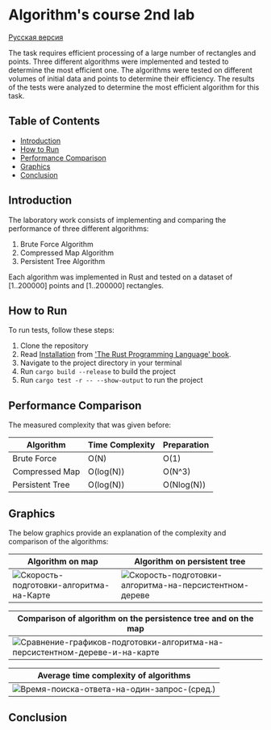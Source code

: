 # Algorithm's course 2nd lab

[Русская версия](https://github.com/khadievedem/algorithms-lab-2/blob/main/README-RU.md)

The task requires efficient processing of a large number of rectangles and points. Three different algorithms were implemented and tested to determine the most efficient one. The algorithms were tested on different volumes of initial data and points to determine their efficiency. The results of the tests were analyzed to determine the most efficient algorithm for this task.

## Table of Contents

- [Introduction](#introduction)
- [How to Run](#how-to-run)
- [Performance Comparison](#performance-comparison)
- [Graphics](#graphics)
- [Conclusion](#conclusion)

## Introduction

The laboratory work consists of implementing and comparing the performance of three different algorithms:

1. Brute Force Algorithm
2. Compressed Map Algorithm
3. Persistent Tree Algorithm

Each algorithm was implemented in Rust and tested on a dataset of [1..200000] points and [1..200000] rectangles.

## How to Run

To run tests, follow these steps:

1. Clone the repository
2. Read [Installation](https://doc.rust-lang.org/book/ch01-01-installation.html) from ['The Rust Programming Language' book](https://doc.rust-lang.org/book/index.html).
3. Navigate to the project directory in your terminal
4. Run `cargo build --release` to build the project
5. Run `cargo test -r -- --show-output` to run the project

## Performance Comparison
The measured complexity that was given before:

| Algorithm | Time Complexity | Preparation |
|-----------|----------------|------------------|
| Brute Force | O(N) | O(1) |
| Compressed Map | O(log(N)) | O(N^3) |
| Persistent Tree | O(log(N)) | O(Nlog(N)) |

## Graphics
The below graphics provide an explanation of the complexity and comparison of the algorithms:

| Algorithm on map | Algorithm on persistent tree |
| ------ | ------ |
| ![Скорость-подготовки-алгоритма-на-Карте](https://raw.githubusercontent.com/khadievedem/algorithms-lab-2/main/graphics/%D0%A1%D0%BA%D0%BE%D1%80%D0%BE%D1%81%D1%82%D1%8C%20%D0%BF%D0%BE%D0%B4%D0%B3%D0%BE%D1%82%D0%BE%D0%B2%D0%BA%D0%B8%20%D0%B0%D0%BB%D0%B3%D0%BE%D1%80%D0%B8%D1%82%D0%BC%D0%B0%20%D0%BD%D0%B0%20%D0%9A%D0%B0%D1%80%D1%82%D0%B5.png) | ![Скорость-подготовки-алгоритма-на-персистентном-дереве](https://raw.githubusercontent.com/khadievedem/algorithms-lab-2/main/graphics/%D0%A1%D0%BA%D0%BE%D1%80%D0%BE%D1%81%D1%82%D1%8C%20%D0%BF%D0%BE%D0%B4%D0%B3%D0%BE%D1%82%D0%BE%D0%B2%D0%BA%D0%B8%20%D0%B0%D0%BB%D0%B3%D0%BE%D1%80%D0%B8%D1%82%D0%BC%D0%B0%20%D0%BD%D0%B0%20%D0%BF%D0%B5%D1%80%D1%81%D0%B8%D1%81%D1%82%D0%B5%D0%BD%D1%82%D0%BE%D0%BC%20%D0%B4%D0%B5%D1%80%D0%B5%D0%B2%D0%B5.png) |

| Comparison of algorithm on the persistence tree and on the map |
| ----- |
| ![Сравнение-графиков-подготовки-алгоритма-на-персистентном-дереве-и-на-карте](https://raw.githubusercontent.com/khadievedem/algorithms-lab-2/main/graphics/%D0%A1%D1%80%D0%B0%D0%B2%D0%BD%D0%B5%D0%BD%D0%B8%D0%B5%20%D0%B3%D1%80%D0%B0%D1%84%D0%B8%D0%BA%D0%BE%D0%B2%20%D0%BF%D0%BE%D0%B4%D0%B3%D0%BE%D1%82%D0%BE%D0%B2%D0%BA%D0%B8%20%D0%B0%D0%BB%D0%B3%D0%BE%D1%80%D0%B8%D1%82%D0%BC%D0%B0%20%D0%BD%D0%B0%20%D0%BF%D0%B5%D1%80%D1%81%D0%B8%D1%81%D1%82%D0%B5%D0%BD%D1%82%D0%BD%D0%BE%D0%BC%20%D0%B4%D0%B5%D1%80%D0%B5%D0%B2%D0%B5%20%D0%B8%20%D0%BD%D0%B0%20%D0%BA%D0%B0%D1%80%D1%82%D0%B5.png) |

| Average time complexity of algorithms |
| ----- |
| ![Время-поиска-ответа-на-один-запрос-(сред.)](https://raw.githubusercontent.com/khadievedem/algorithms-lab-2/main/graphics/%D0%92%D1%80%D0%B5%D0%BC%D1%8F%20%D0%BF%D0%BE%D0%B8%D1%81%D0%BA%D0%B0%20%D0%BE%D1%82%D0%B2%D0%B5%D1%82%D0%B0%20%D0%BD%D0%B0%20%D0%BE%D0%B4%D0%B8%D0%BD%20%D0%B7%D0%B0%D0%BF%D1%80%D0%BE%D1%81%20(%D1%81%D1%80).png) |

## Conclusion
